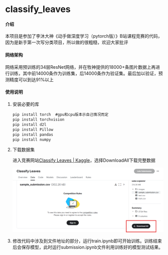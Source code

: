 # classify_leaves

#### 介绍

本项目是参加了李沐大神《动手做深度学习（pytorch版）》B站课程竞赛的代码，因为是新手第一次写分类项目，所以做的很粗糙，欢迎大家批评

#### 网络架构

网络采用预训练的34层ResNet网络，并在牧神提供的18000+条图片数据上再进行训练，其中前14000条作为训练集，后14000条作为验证集。最后加以验证，预测精度可以到达91%以上

#### 使用说明

1. 安装必要的库

   ```
   pip install torch  #gpu和cpu版本示自己情况而定
   pip install torchvision
   pip install d2l
   pip install Pillow
   pip install pandas
   pip install numpy
   ```
2. 下载数据集

   进入竞赛网站[Classify Leaves | Kaggle](https://www.kaggle.com/c/classify-leaves/data)，选择DownloadAll下载完整数据

   ![1728060303557](images/README/1728060303557.png)
3. 修改代码中涉及到文件地址的部分，运行train.ipynb即可开始训练。训练结束后会保存模型，此时运行submission.ipynb文件利用训练好的模型测试结果。
